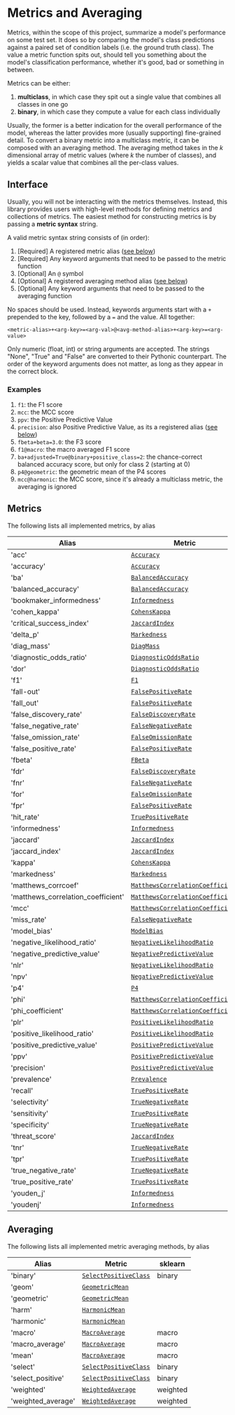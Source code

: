 # Metrics and Averaging

Metrics, within the scope of this project, summarize a model's performance on some test set. It does so by comparing the model's class predictions against a paired set of condition labels (i.e. the ground truth class). The value a metric function spits out, should tell you something about the model's classification performance, whether it's good, bad or something in between.

Metrics can be either:

1. **multiclass**, in which case they spit out a single value that combines all classes in one go
2. **binary**, in which case they compute a value for each class individually

Usually, the former is a better indication for the overall performance of the model, whereas the latter provides more (usually supporting) fine-grained detail. To convert a binary metric into a multiclass metric, it can be composed with an averaging method. The averaging method takes in the $k$ dimensional array of metric values (where $k$ the number of classes), and yields a scalar value that combines all the per-class values.

## Interface

Usually, you will not be interacting with the metrics themselves. Instead, this library provides users with high-level methods for defining metrics and collections of metrics. The easiest method for constructing metrics is by passing a **metric syntax** string.

A valid metric syntax string consists of (in order):

1. [Required] A registered metric alias ([see below](#metrics))
2. [Required] Any keyword arguments that need to be passed to the metric function
3. [Optional] An `@` symbol
4. [Optional] A registered averaging method alias ([see below](#averaging))
5. [Optional] Any keyword arguments that need to be passed to the averaging function

No spaces should be used. Instead, keywords arguments start with a `+` prepended to the key, followed by a `=` and the value. All together:

```text
<metric-alias>+<arg-key>=<arg-val>@<avg-method-alias>+<arg-key>=<arg-value>
```

Only numeric (float, int) or string arguments are accepted. The strings "None", "True" and "False" are converted to their Pythonic counterpart. The order of the keyword arguments does not matter, as long as they appear in the correct block.

### Examples

1. `f1`: the F1 score
2. `mcc`: the MCC score
3. `ppv`: the Positive Predictive Value
4. `precision`: also Positive Predictive Value, as its a registered alias ([see below](#metrics))
5. `fbeta+beta=3.0`: the F3 score
6. `f1@macro`: the macro averaged F1 score
7. `ba+adjusted=True@binary+positive_class=2`: the chance-correct balanced accuracy score, but only for class 2 (starting at 0)
8. `p4@geometric`: the geometric mean of the P4 scores
9. `mcc@harmonic`: the MCC score, since it's already a multiclass metric, the averaging is ignored

## Metrics

The following lists all implemented metrics, by alias

| Alias                              | Metric                                                                                                        | Multiclass   | sklearn                 |
|------------------------------------|---------------------------------------------------------------------------------------------------------------|--------------|-------------------------|
| 'acc'                              | [`Accuracy`](Metrics.md#bayes_conf_mat.metrics._metrics.Accuracy)                                             | True         | accuracy_score          |
| 'accuracy'                         | [`Accuracy`](Metrics.md#bayes_conf_mat.metrics._metrics.Accuracy)                                             | True         | accuracy_score          |
| 'ba'                               | [`BalancedAccuracy`](Metrics.md#bayes_conf_mat.metrics._metrics.BalancedAccuracy)                             | True         | balanced_accuracy_score |
| 'balanced_accuracy'                | [`BalancedAccuracy`](Metrics.md#bayes_conf_mat.metrics._metrics.BalancedAccuracy)                             | True         | balanced_accuracy_score |
| 'bookmaker_informedness'           | [`Informedness`](Metrics.md#bayes_conf_mat.metrics._metrics.Informedness)                                     | False        |                         |
| 'cohen_kappa'                      | [`CohensKappa`](Metrics.md#bayes_conf_mat.metrics._metrics.CohensKappa)                                       | True         | cohen_kappa_score       |
| 'critical_success_index'           | [`JaccardIndex`](Metrics.md#bayes_conf_mat.metrics._metrics.JaccardIndex)                                     | False        | jaccard_score           |
| 'delta_p'                          | [`Markedness`](Metrics.md#bayes_conf_mat.metrics._metrics.Markedness)                                         | False        |                         |
| 'diag_mass'                        | [`DiagMass`](Metrics.md#bayes_conf_mat.metrics._metrics.DiagMass)                                             | False        |                         |
| 'diagnostic_odds_ratio'            | [`DiagnosticOddsRatio`](Metrics.md#bayes_conf_mat.metrics._metrics.DiagnosticOddsRatio)                       | False        |                         |
| 'dor'                              | [`DiagnosticOddsRatio`](Metrics.md#bayes_conf_mat.metrics._metrics.DiagnosticOddsRatio)                       | False        |                         |
| 'f1'                               | [`F1`](Metrics.md#bayes_conf_mat.metrics._metrics.F1)                                                         | False        | f1_score                |
| 'fall-out'                         | [`FalsePositiveRate`](Metrics.md#bayes_conf_mat.metrics._metrics.FalsePositiveRate)                           | False        |                         |
| 'fall_out'                         | [`FalsePositiveRate`](Metrics.md#bayes_conf_mat.metrics._metrics.FalsePositiveRate)                           | False        |                         |
| 'false_discovery_rate'             | [`FalseDiscoveryRate`](Metrics.md#bayes_conf_mat.metrics._metrics.FalseDiscoveryRate)                         | False        |                         |
| 'false_negative_rate'              | [`FalseNegativeRate`](Metrics.md#bayes_conf_mat.metrics._metrics.FalseNegativeRate)                           | False        |                         |
| 'false_omission_rate'              | [`FalseOmissionRate`](Metrics.md#bayes_conf_mat.metrics._metrics.FalseOmissionRate)                           | False        |                         |
| 'false_positive_rate'              | [`FalsePositiveRate`](Metrics.md#bayes_conf_mat.metrics._metrics.FalsePositiveRate)                           | False        |                         |
| 'fbeta'                            | [`FBeta`](Metrics.md#bayes_conf_mat.metrics._metrics.FBeta)                                                   | False        | fbeta_score             |
| 'fdr'                              | [`FalseDiscoveryRate`](Metrics.md#bayes_conf_mat.metrics._metrics.FalseDiscoveryRate)                         | False        |                         |
| 'fnr'                              | [`FalseNegativeRate`](Metrics.md#bayes_conf_mat.metrics._metrics.FalseNegativeRate)                           | False        |                         |
| 'for'                              | [`FalseOmissionRate`](Metrics.md#bayes_conf_mat.metrics._metrics.FalseOmissionRate)                           | False        |                         |
| 'fpr'                              | [`FalsePositiveRate`](Metrics.md#bayes_conf_mat.metrics._metrics.FalsePositiveRate)                           | False        |                         |
| 'hit_rate'                         | [`TruePositiveRate`](Metrics.md#bayes_conf_mat.metrics._metrics.TruePositiveRate)                             | False        |                         |
| 'informedness'                     | [`Informedness`](Metrics.md#bayes_conf_mat.metrics._metrics.Informedness)                                     | False        |                         |
| 'jaccard'                          | [`JaccardIndex`](Metrics.md#bayes_conf_mat.metrics._metrics.JaccardIndex)                                     | False        | jaccard_score           |
| 'jaccard_index'                    | [`JaccardIndex`](Metrics.md#bayes_conf_mat.metrics._metrics.JaccardIndex)                                     | False        | jaccard_score           |
| 'kappa'                            | [`CohensKappa`](Metrics.md#bayes_conf_mat.metrics._metrics.CohensKappa)                                       | True         | cohen_kappa_score       |
| 'markedness'                       | [`Markedness`](Metrics.md#bayes_conf_mat.metrics._metrics.Markedness)                                         | False        |                         |
| 'matthews_corrcoef'                | [`MatthewsCorrelationCoefficient`](Metrics.md#bayes_conf_mat.metrics._metrics.MatthewsCorrelationCoefficient) | True         | matthews_corrcoef       |
| 'matthews_correlation_coefficient' | [`MatthewsCorrelationCoefficient`](Metrics.md#bayes_conf_mat.metrics._metrics.MatthewsCorrelationCoefficient) | True         | matthews_corrcoef       |
| 'mcc'                              | [`MatthewsCorrelationCoefficient`](Metrics.md#bayes_conf_mat.metrics._metrics.MatthewsCorrelationCoefficient) | True         | matthews_corrcoef       |
| 'miss_rate'                        | [`FalseNegativeRate`](Metrics.md#bayes_conf_mat.metrics._metrics.FalseNegativeRate)                           | False        |                         |
| 'model_bias'                       | [`ModelBias`](Metrics.md#bayes_conf_mat.metrics._metrics.ModelBias)                                           | False        |                         |
| 'negative_likelihood_ratio'        | [`NegativeLikelihoodRatio`](Metrics.md#bayes_conf_mat.metrics._metrics.NegativeLikelihoodRatio)               | False        | class_likelihood_ratios |
| 'negative_predictive_value'        | [`NegativePredictiveValue`](Metrics.md#bayes_conf_mat.metrics._metrics.NegativePredictiveValue)               | False        |                         |
| 'nlr'                              | [`NegativeLikelihoodRatio`](Metrics.md#bayes_conf_mat.metrics._metrics.NegativeLikelihoodRatio)               | False        | class_likelihood_ratios |
| 'npv'                              | [`NegativePredictiveValue`](Metrics.md#bayes_conf_mat.metrics._metrics.NegativePredictiveValue)               | False        |                         |
| 'p4'                               | [`P4`](Metrics.md#bayes_conf_mat.metrics._metrics.P4)                                                         | False        |                         |
| 'phi'                              | [`MatthewsCorrelationCoefficient`](Metrics.md#bayes_conf_mat.metrics._metrics.MatthewsCorrelationCoefficient) | True         | matthews_corrcoef       |
| 'phi_coefficient'                  | [`MatthewsCorrelationCoefficient`](Metrics.md#bayes_conf_mat.metrics._metrics.MatthewsCorrelationCoefficient) | True         | matthews_corrcoef       |
| 'plr'                              | [`PositiveLikelihoodRatio`](Metrics.md#bayes_conf_mat.metrics._metrics.PositiveLikelihoodRatio)               | False        | class_likelihood_ratios |
| 'positive_likelihood_ratio'        | [`PositiveLikelihoodRatio`](Metrics.md#bayes_conf_mat.metrics._metrics.PositiveLikelihoodRatio)               | False        | class_likelihood_ratios |
| 'positive_predictive_value'        | [`PositivePredictiveValue`](Metrics.md#bayes_conf_mat.metrics._metrics.PositivePredictiveValue)               | False        |                         |
| 'ppv'                              | [`PositivePredictiveValue`](Metrics.md#bayes_conf_mat.metrics._metrics.PositivePredictiveValue)               | False        |                         |
| 'precision'                        | [`PositivePredictiveValue`](Metrics.md#bayes_conf_mat.metrics._metrics.PositivePredictiveValue)               | False        |                         |
| 'prevalence'                       | [`Prevalence`](Metrics.md#bayes_conf_mat.metrics._metrics.Prevalence)                                         | False        |                         |
| 'recall'                           | [`TruePositiveRate`](Metrics.md#bayes_conf_mat.metrics._metrics.TruePositiveRate)                             | False        |                         |
| 'selectivity'                      | [`TrueNegativeRate`](Metrics.md#bayes_conf_mat.metrics._metrics.TrueNegativeRate)                             | False        |                         |
| 'sensitivity'                      | [`TruePositiveRate`](Metrics.md#bayes_conf_mat.metrics._metrics.TruePositiveRate)                             | False        |                         |
| 'specificity'                      | [`TrueNegativeRate`](Metrics.md#bayes_conf_mat.metrics._metrics.TrueNegativeRate)                             | False        |                         |
| 'threat_score'                     | [`JaccardIndex`](Metrics.md#bayes_conf_mat.metrics._metrics.JaccardIndex)                                     | False        | jaccard_score           |
| 'tnr'                              | [`TrueNegativeRate`](Metrics.md#bayes_conf_mat.metrics._metrics.TrueNegativeRate)                             | False        |                         |
| 'tpr'                              | [`TruePositiveRate`](Metrics.md#bayes_conf_mat.metrics._metrics.TruePositiveRate)                             | False        |                         |
| 'true_negative_rate'               | [`TrueNegativeRate`](Metrics.md#bayes_conf_mat.metrics._metrics.TrueNegativeRate)                             | False        |                         |
| 'true_positive_rate'               | [`TruePositiveRate`](Metrics.md#bayes_conf_mat.metrics._metrics.TruePositiveRate)                             | False        |                         |
| 'youden_j'                         | [`Informedness`](Metrics.md#bayes_conf_mat.metrics._metrics.Informedness)                                     | False        |                         |
| 'youdenj'                          | [`Informedness`](Metrics.md#bayes_conf_mat.metrics._metrics.Informedness)                                     | False        |                         |

## Averaging

The following lists all implemented metric averaging methods, by alias

| Alias              | Metric                                                                                     | sklearn   |
|--------------------|--------------------------------------------------------------------------------------------|-----------|
| 'binary'           | [`SelectPositiveClass`](Averaging.md#bayes_conf_mat.metrics.averaging.SelectPositiveClass) | binary    |
| 'geom'             | [`GeometricMean`](Averaging.md#bayes_conf_mat.metrics.averaging.GeometricMean)             |           |
| 'geometric'        | [`GeometricMean`](Averaging.md#bayes_conf_mat.metrics.averaging.GeometricMean)             |           |
| 'harm'             | [`HarmonicMean`](Averaging.md#bayes_conf_mat.metrics.averaging.HarmonicMean)               |           |
| 'harmonic'         | [`HarmonicMean`](Averaging.md#bayes_conf_mat.metrics.averaging.HarmonicMean)               |           |
| 'macro'            | [`MacroAverage`](Averaging.md#bayes_conf_mat.metrics.averaging.MacroAverage)               | macro     |
| 'macro_average'    | [`MacroAverage`](Averaging.md#bayes_conf_mat.metrics.averaging.MacroAverage)               | macro     |
| 'mean'             | [`MacroAverage`](Averaging.md#bayes_conf_mat.metrics.averaging.MacroAverage)               | macro     |
| 'select'           | [`SelectPositiveClass`](Averaging.md#bayes_conf_mat.metrics.averaging.SelectPositiveClass) | binary    |
| 'select_positive'  | [`SelectPositiveClass`](Averaging.md#bayes_conf_mat.metrics.averaging.SelectPositiveClass) | binary    |
| 'weighted'         | [`WeightedAverage`](Averaging.md#bayes_conf_mat.metrics.averaging.WeightedAverage)         | weighted  |
| 'weighted_average' | [`WeightedAverage`](Averaging.md#bayes_conf_mat.metrics.averaging.WeightedAverage)         | weighted  |
